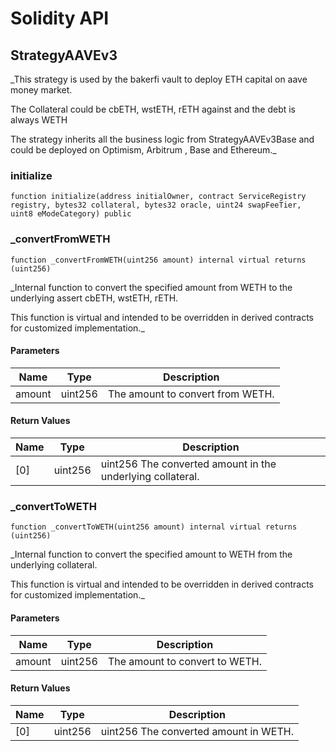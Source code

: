 # Solidity API

## StrategyAAVEv3

_This strategy is used by the bakerfi vault to deploy ETH capital 
on aave money market.

The Collateral could be cbETH, wstETH, rETH against and the debt is always WETH

The strategy inherits all the business logic from StrategyAAVEv3Base and could be deployed
on Optimism, Arbitrum , Base and Ethereum._

### initialize

```solidity
function initialize(address initialOwner, contract ServiceRegistry registry, bytes32 collateral, bytes32 oracle, uint24 swapFeeTier, uint8 eModeCategory) public
```

### _convertFromWETH

```solidity
function _convertFromWETH(uint256 amount) internal virtual returns (uint256)
```

_Internal function to convert the specified amount from WETH to the underlying assert cbETH, wstETH, rETH.

This function is virtual and intended to be overridden in derived contracts for customized implementation._

#### Parameters

| Name | Type | Description |
| ---- | ---- | ----------- |
| amount | uint256 | The amount to convert from WETH. |

#### Return Values

| Name | Type | Description |
| ---- | ---- | ----------- |
| [0] | uint256 | uint256 The converted amount in the underlying collateral. |

### _convertToWETH

```solidity
function _convertToWETH(uint256 amount) internal virtual returns (uint256)
```

_Internal function to convert the specified amount to WETH from the underlying collateral.

This function is virtual and intended to be overridden in derived contracts for customized implementation._

#### Parameters

| Name | Type | Description |
| ---- | ---- | ----------- |
| amount | uint256 | The amount to convert to WETH. |

#### Return Values

| Name | Type | Description |
| ---- | ---- | ----------- |
| [0] | uint256 | uint256 The converted amount in WETH. |

